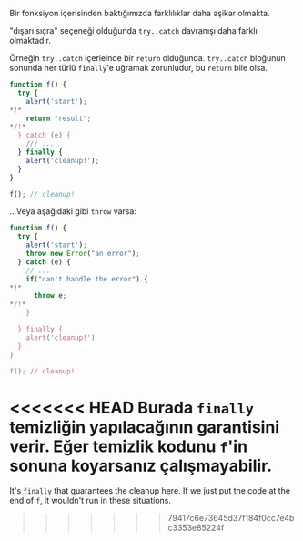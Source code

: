 Bir fonksiyon içerisinden baktığımızda farklılıklar daha aşikar olmakta.

"dışarı sıçra" seçeneği olduğunda `try..catch` davranışı daha farklı olmaktadır.

Örneğin `try..catch` içerieinde bir `return` olduğunda. `try..catch` bloğunun sonunda her türlü `finally`'e uğramak zorunludur, bu `return` bile olsa.

```js run
function f() {
  try {
    alert('start');
*!*
    return "result";
*/!*
  } catch (e) {
    /// ...
  } finally {
    alert('cleanup!');
  }
}

f(); // cleanup!
```
...Veya aşağıdaki gibi `throw` varsa:

```js run
function f() {
  try {
    alert('start');
    throw new Error("an error");
  } catch (e) {
    // ...
    if("can't handle the error") {
*!*
      throw e;
*/!*
    }

  } finally {
    alert('cleanup!')
  }
}

f(); // cleanup!
```
<<<<<<< HEAD
Burada `finally` temizliğin yapılacağının garantisini verir. Eğer temizlik kodunu `f`'in sonuna koyarsanız çalışmayabilir.
=======

It's `finally` that guarantees the cleanup here. If we just put the code at the end of `f`, it wouldn't run in these situations.
>>>>>>> 79417c6e73645d37f184f0cc7e4bc3353e85224f
